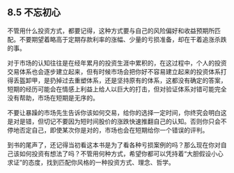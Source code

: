 ## 8.5 不忘初心
不管用什么投资方式，都要记得，这种方式要与自己的风险偏好和收益预期所匹配。不要期望着略高于定期存款利率的涨幅、少量的亏损准备，却在干着追涨杀跌的事。

对于市场的认知往往是在经年累月的投资生涯中累积的，在这过程中，个人的投资交易体系也会逐步建立起来，但有时候市场会把你好不容易建立起来的投资体系打得丢盔卸甲，是扔掉过去重塑体系，还是坚持原有的体系，这都没有确定的答案，短期的经历可能会在情感上利益上给人以巨大的打击，但对验证体系对错可能完全没有帮助，市场在短期是无序的。

不要让暴躁的市场先生告诉你该如何交易，给你的选择一定时间，你终究会明白这是对是错，但切记不要因为短时间股价的涨跌快速推翻自己的认知。否则你只会不停地否定自己，即使某次你是对的，市场也会在短期给你一个错误的评判。

到书的尾声了，还记得当初看这本书是为了看各种亏损案例的吗？那么现在你对自己该如何投资有想法了吗？不管用何种方式，希望你都可以凭持着“大胆假设小心求证”的态度，找到匹配你风格的一种投资方式、理念、哲学。
